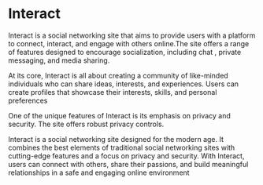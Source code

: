 # Interact

  Interact is a social networking site that aims to provide users with a platform to connect, interact, and engage with others online.The site offers a range of features designed to encourage socialization, including chat , private messaging, and media sharing.

  At its core, Interact is all about creating a community of like-minded individuals who can share ideas, interests, and experiences. Users can create profiles that showcase their interests, skills, and personal preferences

   One of the unique features of Interact is its emphasis on privacy and security. The site offers robust privacy controls.

  Interact is a social networking site designed for the modern age. It combines the best elements of traditional social networking sites with cutting-edge features and a focus on privacy and security. With Interact, users can connect with others, share their passions, and build meaningful relationships in a safe and engaging online environment
